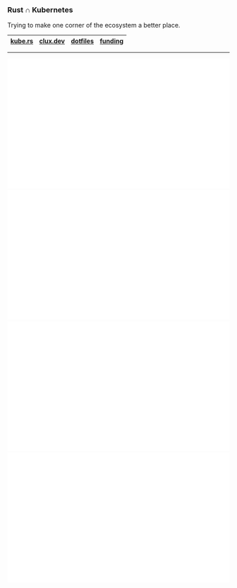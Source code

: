 ### Rust ∩ Kubernetes

Trying to make one corner of the ecosystem a better place.

| [kube.rs](https://kube.rs) | [clux.dev](https://clux.dev/) | [dotfiles](https://github.com/clux/dotfiles) | [funding](https://github.com/sponsors/clux/)
| - | - | - | - |

---

![](https://raw.githubusercontent.com/clux/github-stats/master/generated/overview.svg#gh-dark-mode-only) ![](https://raw.githubusercontent.com/clux/github-stats/master/generated/overview.svg#gh-light-mode-only) ![](https://raw.githubusercontent.com/clux/github-stats/master/generated/languages.svg#gh-dark-mode-only) ![](https://raw.githubusercontent.com/clux/github-stats/master/generated/languages.svg#gh-light-mode-only)
